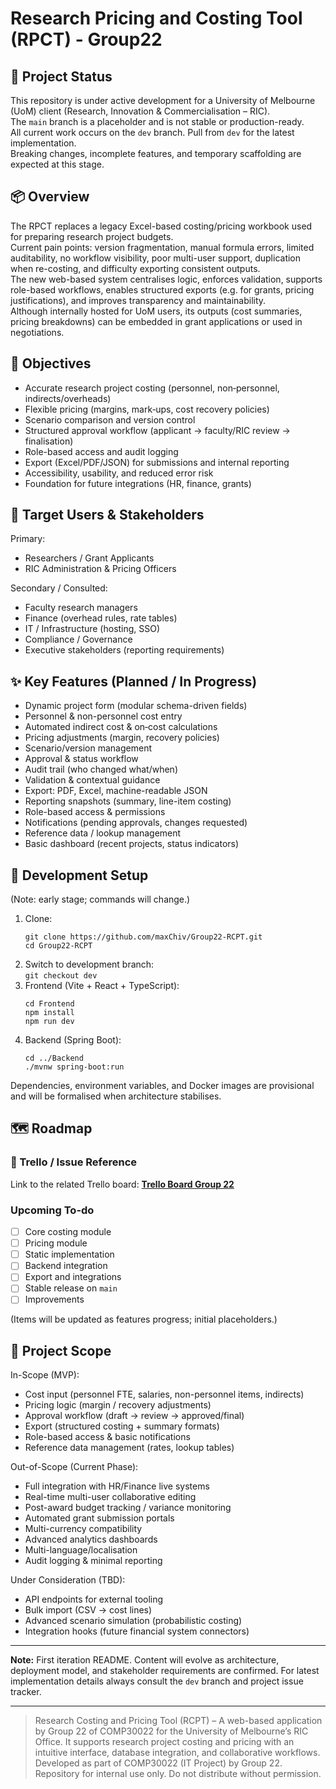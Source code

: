 # Research Pricing and Costing Tool (RPCT) - Group22

## 🚧 Project Status
This repository is under active development for a University of Melbourne (UoM) client (Research, Innovation & Commercialisation – RIC).  
The `main` branch is a placeholder and is not stable or production-ready.  
All current work occurs on the `dev` branch. Pull from `dev` for the latest implementation.  
Breaking changes, incomplete features, and temporary scaffolding are expected at this stage.

## 📦 Overview
The RPCT replaces a legacy Excel-based costing/pricing workbook used for preparing research project budgets.  
Current pain points: version fragmentation, manual formula errors, limited auditability, no workflow visibility, poor multi-user support, duplication when re-costing, and difficulty exporting consistent outputs.  
The new web-based system centralises logic, enforces validation, supports role-based workflows, enables structured exports (e.g. for grants, pricing justifications), and improves transparency and maintainability.  
Although internally hosted for UoM users, its outputs (cost summaries, pricing breakdowns) can be embedded in grant applications or used in negotiations.

## 🎯 Objectives
- Accurate research project costing (personnel, non‑personnel, indirects/overheads)
- Flexible pricing (margins, mark‑ups, cost recovery policies)
- Scenario comparison and version control
- Structured approval workflow (applicant → faculty/RIC review → finalisation)
- Role-based access and audit logging
- Export (Excel/PDF/JSON) for submissions and internal reporting
- Accessibility, usability, and reduced error risk
- Foundation for future integrations (HR, finance, grants)

## 👤 Target Users & Stakeholders
Primary:
- Researchers / Grant Applicants
- RIC Administration & Pricing Officers

Secondary / Consulted:
- Faculty research managers
- Finance (overhead rules, rate tables)
- IT / Infrastructure (hosting, SSO)
- Compliance / Governance
- Executive stakeholders (reporting requirements)

## ✨ Key Features (Planned / In Progress)
- Dynamic project form (modular schema-driven fields)
- Personnel & non-personnel cost entry
- Automated indirect cost & on‑cost calculations
- Pricing adjustments (margin, recovery policies)
- Scenario/version management
- Approval & status workflow
- Audit trail (who changed what/when)
- Validation & contextual guidance
- Export: PDF, Excel, machine-readable JSON
- Reporting snapshots (summary, line-item costing)
- Role-based access & permissions
- Notifications (pending approvals, changes requested)
- Reference data / lookup management
- Basic dashboard (recent projects, status indicators)

## 🧰 Development Setup
(Note: early stage; commands will change.)

1. Clone:  
    ```
   git clone https://github.com/maxChiv/Group22-RCPT.git  
   cd Group22-RCPT
   ```
2. Switch to development branch:  
   ``` git checkout dev ```
3. Frontend (Vite + React + TypeScript):  
    ```
   cd Frontend  
   npm install  
   npm run dev
   ```
4. Backend (Spring Boot):  
   ``` 
   cd ../Backend  
   ./mvnw spring-boot:run
    ```

Dependencies, environment variables, and Docker images are provisional and will be formalised when architecture stabilises.

## 🗺️ Roadmap

### 🔗 Trello / Issue Reference
Link to the related Trello board: [**Trello Board Group 22**](https://trello.com/b/QYEytkjl/team-22)

### Upcoming To-do
- [ ] Core costing module
- [ ] Pricing module
- [ ] Static implementation
- [ ] Backend integration
- [ ] Export and integrations
- [ ] Stable release on `main`
- [ ] Improvements

(Items will be updated as features progress; initial placeholders.)

## 📄 Project Scope
In-Scope (MVP):
- Cost input (personnel FTE, salaries, non-personnel items, indirects)
- Pricing logic (margin / recovery adjustments)
- Approval workflow (draft → review → approved/final)
- Export (structured costing + summary formats)
- Role-based access & basic notifications
- Reference data management (rates, lookup tables)

Out-of-Scope (Current Phase):
- Full integration with HR/Finance live systems
- Real-time multi-user collaborative editing
- Post-award budget tracking / variance monitoring
- Automated grant submission portals
- Multi-currency compatibility
- Advanced analytics dashboards
- Multi-language/localisation
- Audit logging & minimal reporting

Under Consideration (TBD):
- API endpoints for external tooling
- Bulk import (CSV → cost lines)
- Advanced scenario simulation (probabilistic costing)
- Integration hooks (future financial system connectors)

---
**Note:**
First iteration README. Content will evolve as architecture, deployment model, and stakeholder requirements are confirmed. For latest implementation details always consult the `dev` branch and project issue tracker.

--- 

> Research Costing and Pricing Tool (RCPT) – A web-based application by Group 22 of COMP30022 for the University of Melbourne’s RIC Office. It supports research project costing and pricing with an intuitive interface, database integration, and collaborative workflows. Developed as part of COMP30022 (IT Project) by Group 22. Repository for internal use only. Do not distribute without permission.
